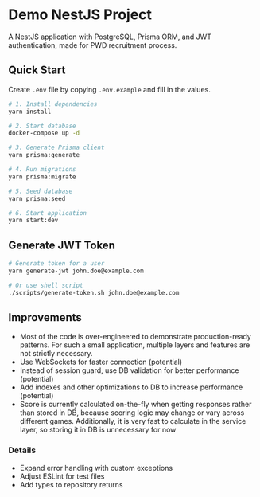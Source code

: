 # Demo NestJS Project

A NestJS application with PostgreSQL, Prisma ORM, and JWT authentication,
made for PWD recruitment process.

## Quick Start

Create `.env` file by copying `.env.example` and fill in the values.

```bash
# 1. Install dependencies
yarn install

# 2. Start database
docker-compose up -d

# 3. Generate Prisma client
yarn prisma:generate

# 4. Run migrations
yarn prisma:migrate

# 5. Seed database
yarn prisma:seed

# 6. Start application
yarn start:dev
```

## Generate JWT Token

```bash
# Generate token for a user
yarn generate-jwt john.doe@example.com

# Or use shell script
./scripts/generate-token.sh john.doe@example.com
```

## Improvements

- Most of the code is over-engineered to demonstrate production-ready patterns. For such a small application, multiple layers and features are not strictly necessary.
- Use WebSockets for faster connection (potential)
- Instead of session guard, use DB validation for better performance (potential)
- Add indexes and other optimizations to DB to increase performance (potential)
- Score is currently calculated on-the-fly when getting responses rather than stored in DB, because scoring logic may change or vary across different games. Additionally, it is very fast to calculate in the service layer, so storing it in DB is unnecessary for now

### Details

- Expand error handling with custom exceptions
- Adjust ESLint for test files
- Add types to repository returns
